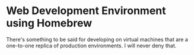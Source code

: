 # Web Development Environment using Homebrew

There's something to be said for developing on virtual machines that are a one-to-one replica of production environments. I will never deny that.
